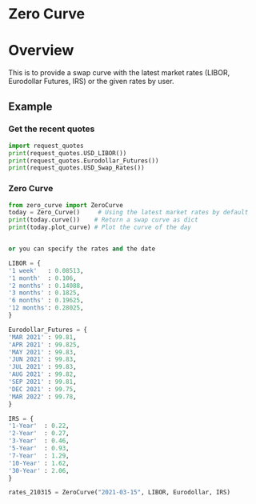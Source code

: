 # Zero Curve
# Overview

This is to provide a swap curve with the latest market rates (LIBOR, Eurodollar Futures, IRS) or the given rates by user. 

## Example
### Get the recent quotes

```python
import request_quotes
print(request_quotes.USD_LIBOR())
print(request_quotes.Eurodollar_Futures())
print(request_quotes.USD_Swap_Rates())
```
	
### Zero Curve
```python
from zero_curve import ZeroCurve
today = Zero_Curve()     # Using the latest market rates by default
print(today.curve())    # Return a swap curve as dict
print(today.plot_curve) # Plot the curve of the day


or you can specify the rates and the date

LIBOR = { 
'1 week'   : 0.08513,
'1 month'  : 0.106,
'2 months' : 0.14088,
'3 months' : 0.1825,
'6 months' : 0.19625,
'12 months': 0.28025,
}

Eurodollar_Futures = {
'MAR 2021' : 99.81,
'APR 2021' : 99.825,
'MAY 2021' : 99.83,
'JUN 2021' : 99.83,
'JUL 2021' : 99.83,
'AUG 2021' : 99.82,
'SEP 2021' : 99.81,
'DEC 2021' : 99.75,
'MAR 2022' : 99.78,
}

IRS = {
'1-Year'  : 0.22,
'2-Year'  : 0.27,
'3-Year'  : 0.46,
'5-Year'  : 0.93,
'7-Year'  : 1.29,
'10-Year' : 1.62,
'30-Year' : 2.06,
}

rates_210315 = ZeroCurve("2021-03-15", LIBOR, Eurodollar, IRS)
```
